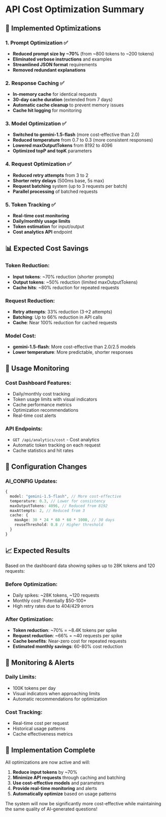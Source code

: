 # API Cost Optimization Summary

## 🚀 Implemented Optimizations

### 1. **Prompt Optimization** ✅
- **Reduced prompt size by ~70%** (from ~800 tokens to ~200 tokens)
- **Eliminated verbose instructions** and examples
- **Streamlined JSON format** requirements
- **Removed redundant explanations**

### 2. **Response Caching** ✅
- **In-memory cache** for identical requests
- **30-day cache duration** (extended from 7 days)
- **Automatic cache cleanup** to prevent memory issues
- **Cache hit logging** for monitoring

### 3. **Model Optimization** ✅
- **Switched to gemini-1.5-flash** (more cost-effective than 2.0)
- **Reduced temperature** from 0.7 to 0.3 (more consistent responses)
- **Lowered maxOutputTokens** from 8192 to 4096
- **Optimized topP and topK** parameters

### 4. **Request Optimization** ✅
- **Reduced retry attempts** from 3 to 2
- **Shorter retry delays** (500ms base, 5s max)
- **Request batching** system (up to 3 requests per batch)
- **Parallel processing** of batched requests

### 5. **Token Tracking** ✅
- **Real-time cost monitoring**
- **Daily/monthly usage limits**
- **Token estimation** for input/output
- **Cost analytics API** endpoint

## 📊 Expected Cost Savings

### **Token Reduction:**
- **Input tokens**: ~70% reduction (shorter prompts)
- **Output tokens**: ~50% reduction (limited maxOutputTokens)
- **Cache hits**: ~80% reduction for repeated requests

### **Request Reduction:**
- **Retry attempts**: 33% reduction (3→2 attempts)
- **Batching**: Up to 66% reduction in API calls
- **Cache**: Near 100% reduction for cached requests

### **Model Cost:**
- **gemini-1.5-flash**: More cost-effective than 2.0/2.5 models
- **Lower temperature**: More predictable, shorter responses

## 🎯 Usage Monitoring

### **Cost Dashboard Features:**
- Daily/monthly cost tracking
- Token usage limits with visual indicators
- Cache performance metrics
- Optimization recommendations
- Real-time cost alerts

### **API Endpoints:**
- `GET /api/analytics/cost` - Cost analytics
- Automatic token tracking on each request
- Cache statistics and hit rates

## 🔧 Configuration Changes

### **AI_CONFIG Updates:**
```typescript
{
  model: "gemini-1.5-flash", // More cost-effective
  temperature: 0.3, // Lower for consistency
  maxOutputTokens: 4096, // Reduced from 8192
  maxAttempts: 2, // Reduced from 3
  cache: {
    maxAge: 30 * 24 * 60 * 60 * 1000, // 30 days
    reuseThreshold: 0.8 // Higher threshold
  }
}
```

## 📈 Expected Results

Based on the dashboard data showing spikes up to 28K tokens and 120 requests:

### **Before Optimization:**
- Daily spikes: ~28K tokens, ~120 requests
- Monthly cost: Potentially $50-100+
- High retry rates due to 404/429 errors

### **After Optimization:**
- **Token reduction**: ~70% = ~8.4K tokens per spike
- **Request reduction**: ~66% = ~40 requests per spike  
- **Cache benefits**: Near-zero cost for repeated requests
- **Estimated monthly savings**: 60-80% cost reduction

## 🚨 Monitoring & Alerts

### **Daily Limits:**
- 100K tokens per day
- Visual indicators when approaching limits
- Automatic recommendations for optimization

### **Cost Tracking:**
- Real-time cost per request
- Historical usage patterns
- Cache effectiveness metrics

## 🎉 Implementation Complete

All optimizations are now active and will:
1. **Reduce input tokens** by ~70%
2. **Minimize API requests** through caching and batching
3. **Use cost-effective models** and parameters
4. **Provide real-time monitoring** and alerts
5. **Automatically optimize** based on usage patterns

The system will now be significantly more cost-effective while maintaining the same quality of AI-generated questions!

